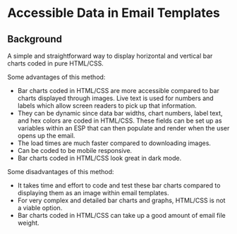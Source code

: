 # Accessible Data in Email Templates

## Background
A simple and straightforward way to display horizontal and vertical bar charts coded in pure HTML/CSS.

Some advantages of this method:
* Bar charts coded in HTML/CSS are more accessible compared to bar charts displayed through images. Live text is used for numbers and labels which allow screen readers to pick up that information.
* They can be dynamic since data bar widths, chart numbers, label text, and hex colors are coded in HTML/CSS. These fields can be set up as variables within an ESP that can then populate and render when the user opens up the email.
* The load times are much faster compared to downloading images.
* Can be coded to be mobile responsive.
* Bar charts coded in HTML/CSS look great in dark mode.

Some disadvantages of this method:
* It takes time and effort to code and test these bar charts compared to displaying them as an image within email templates.
* For very complex and detailed bar charts and graphs, HTML/CSS is not a viable option.
* Bar charts coded in HTML/CSS can take up a good amount of email file weight.

<!-- Is there another method to display data tables, bar graphs, and other visuals in email templates without using images? Is there a way to display data in email templates that is accessible?

Start Simple

Create a column for the databar name, the actual databar, and the data end label.
Define the width for each <td> cell within the style tag.
Since all three columns are sharing the width percentage, make sure all <td> cells add up to 100%. I usually set the databar name column and the data end label to specific widths. The databar width in the middle will change.
Define the height of each <td> cell within the style tag.



In order to make this mobile responsive, add some media queries that sets the width of the table wrapper to 100%. Also, reduce the font-size for the databar name and data end label to fit in smaller screen sizes.

Now you have a basic horizontal data chart that is accessible to screen readers since live text is used.


If you want to add top labels, simply add an additional <tr> above and add the relevant text to give more context to the chart.

 -->